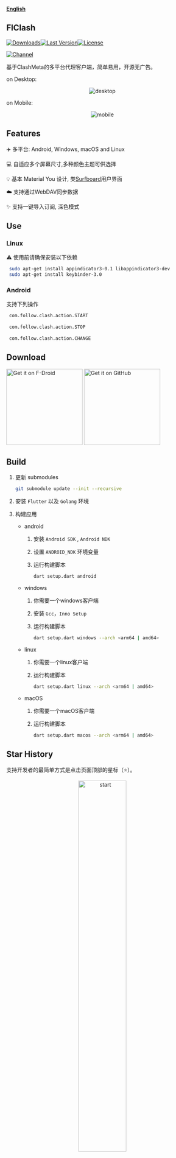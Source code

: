 <div>

[**English**](README.md)

</div>

## FlClash

[![Downloads](https://img.shields.io/github/downloads/chen08209/FlClash/total?style=flat-square&logo=github)](https://github.com/chen08209/FlClash/releases/)[![Last Version](https://img.shields.io/github/release/chen08209/FlClash/all.svg?style=flat-square)](https://github.com/chen08209/FlClash/releases/)[![License](https://img.shields.io/github/license/chen08209/FlClash?style=flat-square)](LICENSE)

[![Channel](https://img.shields.io/badge/Telegram-Channel-blue?style=flat-square&logo=telegram)](https://t.me/FlClash)

基于ClashMeta的多平台代理客户端，简单易用，开源无广告。

on Desktop:
<p style="text-align: center;">
    <img alt="desktop" src="snapshots/desktop.gif">
</p>

on Mobile:
<p style="text-align: center;">
    <img alt="mobile" src="snapshots/mobile.gif">
</p>

## Features

✈️ 多平台: Android, Windows, macOS and Linux

💻 自适应多个屏幕尺寸,多种颜色主题可供选择

💡 基本 Material You 设计, 类[Surfboard](https://github.com/getsurfboard/surfboard)用户界面

☁️ 支持通过WebDAV同步数据

✨ 支持一键导入订阅, 深色模式

## Use

### Linux

⚠️ 使用前请确保安装以下依赖

   ```bash
    sudo apt-get install appindicator3-0.1 libappindicator3-dev
    sudo apt-get install keybinder-3.0
   ```

### Android

支持下列操作

   ```bash
    com.follow.clash.action.START
    
    com.follow.clash.action.STOP
    
    com.follow.clash.action.CHANGE
   ```

## Download

<a href="https://chen08209.github.io/FlClash-fdroid-repo/repo?fingerprint=789D6D32668712EF7672F9E58DEEB15FBD6DCEEC5AE7A4371EA72F2AAE8A12FD"><img alt="Get it on F-Droid" src="snapshots/get-it-on-fdroid.svg" width="200px"/></a> <a href="https://github.com/chen08209/FlClash/releases"><img alt="Get it on GitHub" src="snapshots/get-it-on-github.svg" width="200px"/></a>

## Build

1. 更新 submodules
   ```bash
   git submodule update --init --recursive
   ```

2. 安装 `Flutter` 以及 `Golang` 环境

3. 构建应用

    - android

        1. 安装  `Android SDK` ,  `Android NDK`

        2. 设置 `ANDROID_NDK` 环境变量

        3. 运行构建脚本

           ```bash
           dart setup.dart android
           ```

    - windows

        1. 你需要一个windows客户端

        2. 安装 `Gcc`，`Inno Setup`

        3. 运行构建脚本

           ```bash
           dart setup.dart windows --arch <arm64 | amd64>
           ```

    - linux

        1. 你需要一个linux客户端

        2. 运行构建脚本

           ```bash
           dart setup.dart linux --arch <arm64 | amd64>
           ```

    - macOS

        1. 你需要一个macOS客户端

        2. 运行构建脚本

           ```bash
           dart setup.dart macos --arch <arm64 | amd64>
           ```

## Star History

支持开发者的最简单方式是点击页面顶部的星标（⭐）。

<p style="text-align: center;">
    <a href="https://api.star-history.com/svg?repos=chen08209/FlClash&Date">
        <img alt="start" width=50% src="https://api.star-history.com/svg?repos=chen08209/FlClash&Date"/>
    </a>
</p>